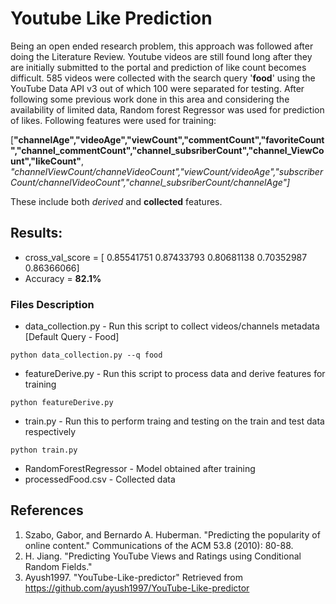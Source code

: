 
# Youtube Like Prediction

Being an open ended research problem, this approach was followed after doing the Literature Review. Youtube videos are still found long after they are initially submitted to the portal and prediction of like count becomes difficult. 585 videos were collected with the search query '**food**' using the YouTube Data API v3 out of which 100 were separated for testing. After following some previous work done in this area and considering the availability of limited data, Random forest Regressor was used for prediction of likes. Following features were used for training:

[**"channelAge","videoAge","viewCount","commentCount","favoriteCount","channel_commentCount","channel_subsriberCount","channel_ViewCount","likeCount"**,
*"channelViewCount/channeVideoCount","viewCount/videoAge","subscriberCount/channelVideoCount","channel_subsriberCount/channelAge"]*

These include both *derived* and **collected** features.


## Results:

* cross_val_score = [ 0.85541751  0.87433793  0.80681138  0.70352987  0.86366066] 
* Accuracy = **82.1%**

### Files Description

* data_collection.py - Run this script to collect videos/channels metadata [Default Query - Food]
```shell
python data_collection.py --q food
```
* featureDerive.py - Run this script to process data and derive features for training
```shell
python featureDerive.py
```
* train.py - Run this to perform traing and testing on the train and test data respectively
```shell
python train.py
```
* RandomForestRegressor - Model obtained after training
* processedFood.csv - Collected data

## References
1. Szabo, Gabor, and Bernardo A. Huberman. "Predicting the popularity of online content." Communications of the ACM 53.8 (2010): 80-88.
2. H. Jiang. "Predicting YouTube Views and Ratings using Conditional Random Fields."
3. Ayush1997. "YouTube-Like-predictor" Retrieved  from https://github.com/ayush1997/YouTube-Like-predictor
